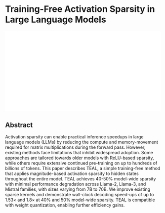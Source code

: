 # Training-Free Activation Sparsity in Large Language Models

<p align="center">
<img src="../../blank.jpg" width="600" title="blank">
</p>

## Abstract

Activation sparsity can enable practical inference speedups in large language
models (LLMs) by reducing the compute and memory-movement required for matrix
multiplications during the forward pass. However, existing methods face
limitations that inhibit widespread adoption. Some approaches are tailored
towards older models with ReLU-based sparsity, while others require extensive
continued pre-training on up to hundreds of billions of tokens. This paper
describes TEAL, a simple training-free method that applies magnitude-based
activation sparsity to hidden states throughout the entire model. TEAL achieves
40-50% model-wide sparsity with minimal performance degradation across Llama-2,
Llama-3, and Mistral families, with sizes varying from 7B to 70B. We improve
existing sparse kernels and demonstrate wall-clock decoding speed-ups of up to
1.53$\times$ and 1.8$\times$ at 40% and 50% model-wide sparsity. TEAL is
compatible with weight quantization, enabling further efficiency gains.
